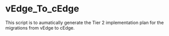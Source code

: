 # vEdge_To_cEdge
This script is to aumatically generate the Tier 2 implementation plan for the migrations from vEdge to cEdge.
